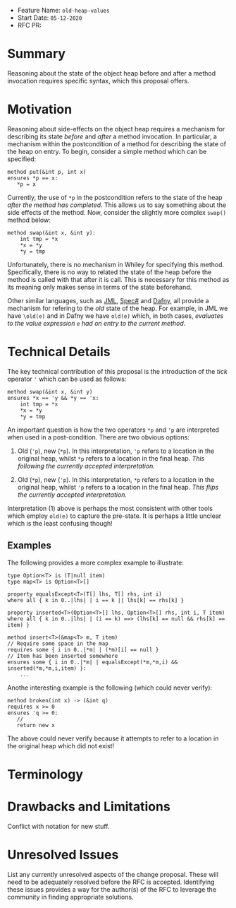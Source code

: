 - Feature Name: `old-heap-values`
- Start Date: `05-12-2020`
- RFC PR:

# Summary

Reasoning about the state of the object heap before and after a method
invocation requires specific syntax, which this proposal offers.

# Motivation

Reasoning about side-effects on the object heap requires a mechanism
for describing its state _before_ and _after_ a method invocation.  In
particular, a mechanism within the postcondition of a method for
describing the state of the heap on entry.  To begin, consider a
simple method which can be specified:

```
method put(&int p, int x)
ensures *p == x:
   *p = x
```

Currently, the use of `*p` in the postcondition refers to the state of
the heap _after the method has completed_.  This allows us to say
something about the side effects of the method.  Now, consider the
slightly more complex `swap()` method below:

```
method swap(&int x, &int y):
    int tmp = *x
    *x = *y
    *y = tmp
```

Unfortunately, there is no mechanism in Whiley for specifying this
method.  Specifically, there is no way to related the state of the
heap before the method is called with that after it is call.  This is
necessary for this method as its meaning only makes sense in terms of
the state beforehand.

Other similar languages, such as
[JML](https://en.wikipedia.org/wiki/Java_Modeling_Language),
[Spec#](https://en.wikipedia.org/wiki/Spec_Sharp) and
[Dafny](https://en.wikipedia.org/wiki/Dafny), all provide a mechanism
for refering to the _old_ state of the heap.  For example, in JML we
have `\old(e)` and in Dafny we have `old(e)` which, in both cases,
_evaluates to the value expression `e` had on entry to the current
method_.

# Technical Details

The key technical contribution of this proposal is the introduction of
the _tick_ operator `'` which can be used as follows:

```
method swap(&int x, &int y)
ensures *x == 'y && *y == 'x:
    int tmp = *x
    *x = *y
    *y = tmp
```

An important question is how the two operators `*p` and `'p` are
interpreted when used in a post-condition.  There are two obvious
options:

1. Old (`'p`), new (`*p`).  In this interpretation, `'p` refers to a
location in the original heap, whilst `*p` refers to a location in the
final heap.  _This following the currently accepted interpretation._

2. Old (`*p`), new (`'p`).  In this interpretation, `*p` refers to a
location in the original heap, whilst `'p` refers to a location in the
final heap.  _This flips the currently accepted interpretation._

Interpretation (1) above is perhaps the most consistent with other
tools which employ `old(e)` to capture the pre-state.  It is perhaps a
little unclear which is the least confusing though!

## Examples

The following provides a more complex example to illustrate:

```
type Option<T> is (T|null item)
type map<T> is Option<T>[]

property equalsExcept<T>(T[] lhs, T[] rhs, int i)
where all { k in 0..|lhs| | i == k || lhs[k] == rhs[k] }

property inserted<T>(Option<T>[] lhs, Option<T>[] rhs, int i, T item)
where all { k in 0..|lhs| | (i == k) ==> (lhs[k] == null && rhs[k] == item) }

method insert<T>(&map<T> m, T item)
// Require some space in the map
requires some { i in 0..|*m| | (*m)[i] == null }
// Item has been inserted somewhere
ensures some { i in 0..|*m| | equalsExcept(*m,*m,i) && inserted(*m,*m,i,item) }:
    ...
```

Anothe interesting example is the following (which could never verify):

```
method broken(int x) -> (&int q)
requires x >= 0
ensures 'q >= 0:
   //
   return new x
```

The above could never verify because it attempts to refer to a
location in the original heap which did not exist!

# Terminology

# Drawbacks and Limitations

Conflict with notation for new stuff.

# Unresolved Issues

List any currently unresolved aspects of the change proposal.  These
will need to be adequately resolved before the RFC is accepted.
Identifying these issues provides a way for the author(s) of the RFC
to leverage the community in finding appropriate solutions.
